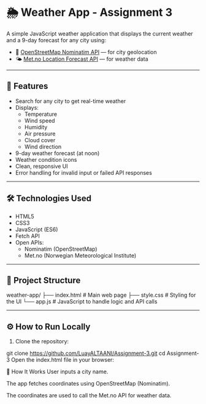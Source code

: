 # 🌦️ Weather App - Assignment 3

A simple JavaScript weather application that displays the current weather and a 9-day forecast for any city using:

- 📍 [OpenStreetMap Nominatim API](https://nominatim.openstreetmap.org/) — for city geolocation
- 🌤️ [Met.no Location Forecast API](https://api.met.no/weatherapi/locationforecast/2.0/) — for weather data

---

## 🚀 Features

- Search for any city to get real-time weather
- Displays:
  - Temperature
  - Wind speed
  - Humidity
  - Air pressure
  - Cloud cover
  - Wind direction
- 9-day weather forecast (at noon)
- Weather condition icons
- Clean, responsive UI
- Error handling for invalid input or failed API responses

---

## 🛠️ Technologies Used

- HTML5
- CSS3
- JavaScript (ES6)
- Fetch API
- Open APIs:
  - Nominatim (OpenStreetMap)
  - Met.no (Norwegian Meteorological Institute)

---

## 📁 Project Structure

weather-app/
├── index.html # Main web page
├── style.css # Styling for the UI
└── app.js # JavaScript to handle logic and API calls

---

## ⚙️ How to Run Locally

1. Clone the repository:

git clone https://github.com/LuayALTAANI/Assignment-3.git
cd Assignment-3
Open the index.html file in your browser:

🧠 How It Works
User inputs a city name.

The app fetches coordinates using OpenStreetMap (Nominatim).

The coordinates are used to call the Met.no API for weather data.
